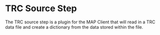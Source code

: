 TRC Source Step
===============

The TRC source step is a plugin for the MAP Client that will read in
a TRC data file and create a dictionary from the data stored within 
the file.

